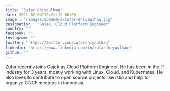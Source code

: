 ```yaml
---
title: "Zufar Dhiyaulhaq"
date: 2021-02-04T19:21:12-06:00
image : "/images/speakers/zufar-dhiyaulhaq.jpg"
designation : "Gojek, Cloud Platform Engineer"
country: ""
facebook: ""
instagram: ""
twitter: "https://twitter.com/zufardhiyaulhaq"
linkedin: "https://www.linkedin.com/in/zufardhiyaulhaq/"
github: ""
---
```


Zufar recently joins Gojek as Cloud Platform Engineer, He has been in the IT industry for 3 years, mostly working with Linux, Cloud, and Kubernetes. He also loves to contribute to open source projects like Istio and help to organize CNCF meetups in Indonesia.
